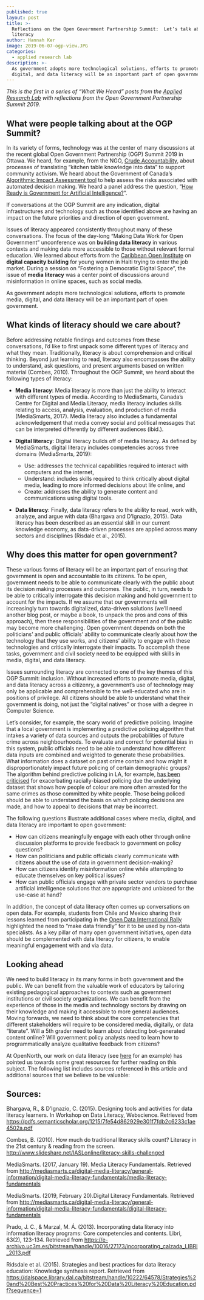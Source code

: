 ```yaml
---
published: true
layout: post
title: >-
  Reflections on the Open Government Partnership Summit:  Let’s talk about
  literacy
author: Hannah Ker
image: 2019-06-07-ogp-view.JPG
categories:
  - applied research lab
description: >-
  As government adopts more technological solutions, efforts to promote media,
  digital, and data literacy will be an important part of open government.
---
```

_This is the first in a series of “What We Heard” posts from the [Applied Research Lab](https://www.opennorth.ca/applied-research-lab/) with reflections from the Open Government Partnership Summit 2019._

## What were people talking about at the OGP Summit?

In its variety of forms, technology was at the center of many discussions at the recent global Open Government Partnership (OGP) Summit 2019 in Ottawa. We heard, for example, from the NGO, [Crude Accountability](http://crudeaccountability.org/), about processes of translating “kitchen table knowledge into data” to support community activism. We heard about the Government of Canada’s [Algorithmic Impact Assessment tool](https://open.canada.ca/data/en/dataset/748a97fb-6714-41ef-9fb8-637a0b8e0da1) to help assess the risks associated with automated decision making. We heard a panel address the question, “[How Ready is Government for Artificial Intelligence?](https://ogpsummit.org/en/summit-program/agenda/session/?Session=1358)”.

If conversations at the OGP Summit are any indication, digital infrastructures and technology such as those identified above are having an impact on the future priorities and direction of open government.  

Issues of literacy appeared consistently throughout many of these conversations. The focus of the day-long “Making Data Work for Open Government” unconference was on **building data literacy** in various contexts and making data more accessible to those without relevant formal education. We learned about efforts from the [Caribbean Open Institute](http://caribbeanopeninstitute.org/) on **digital capacity building** for young women in Haiti trying to enter the job market. During a session on “Fostering a Democratic Digital Space”, the issue of **media literacy** was a center point of discussions around misinformation in online spaces, such as social media.

As government adopts more technological solutions, efforts to promote media, digital, and data literacy will be an important part of open government. 

## What kinds of literacy should we care about?

Before addressing notable findings and outcomes from these conversations, I’d like to first unpack some different types of literacy and what they mean. Traditionally, literacy is about comprehension and critical thinking. Beyond just learning to read, literacy also encompasses the ability to understand, ask questions, and present arguments based on written material (Combes, 2010). Throughout the OGP Summit, we heard about the following types of literacy: 

+ **Media literacy**: Media literacy is more than just the ability to interact with different types of media. According to MediaSmarts, Canada’s Centre for Digital and Media Literacy, media literacy includes skills relating to access, analysis, evaluation, and production of media (MediaSmarts, 2017). Media literacy also includes a fundamental acknowledgement that media convey social and political messages that can be interpreted differently by different audiences (ibid.).


+ **Digital literacy**: Digital literacy builds off of media literacy. As defined by MediaSmarts, digital literacy includes competencies across three domains (MediaSmarts, 2019): 
	+ Use: addresses the technical capabilities required to interact with computers and the internet, 
	+ Understand: includes skills required to think critically about digital media, leading to more informed decisions about life online, and 
	+ Create: addresses the ability to generate content and communications using digital tools.


+ **Data literacy**: Finally, data literacy refers to the ability to read, work with, analyze, and argue with data (Bhargava and D’Ignazio, 2015). Data literacy has been described as an essential skill in our current knowledge economy, as data-driven processes are applied across many sectors and disciplines (Risdale et al., 2015). 

## Why does this matter for open government?

These various forms of literacy will be an important part of ensuring that government is open and accountable to its citizens. To be open, government needs to be able to communicate clearly with the public about its decision making processes and outcomes. The public, in turn, needs to be able to critically interrogate this decision making and hold government to account for the impacts. If we assume that our governments will increasingly turn towards digitalized, data-driven solutions (we’ll need another blog post, or maybe a book, to unpack the pros and cons of this approach), then these responsibilities of the government and of the public may become more challenging. Open government depends on both the politicians’ and public officials’ ability to communicate clearly about how the technology that they use works, and citizens’ ability to engage with these technologies and critically interrogate their impacts. To accomplish these tasks, government and civil society need to be equipped with skills in media, digital, and data literacy. 

Issues surrounding literacy are connected to one of the key themes of this OGP Summit: inclusion. Without increased efforts to promote media, digital, and data literacy across a citizenry, a government’s use of technology may only be applicable and comprehensible to the well-educated who are in positions of privilege. All citizens should be able to understand what their government is doing, not just the “digital natives” or those with a degree in Computer Science. 

Let’s consider, for example, the scary world of predictive policing. Imagine that a local government is implementing a predictive policing algorithm that intakes a variety of data sources and outputs the probabilities of future crime across neighbourhoods. To evaluate and correct for potential bias in this system, public officials need to be able to understand how different data inputs are combined and weighted to generate these probabilities. What information does a dataset on past crime contain and how might it disproportionately impact future policing of certain demographic groups? The algorithm behind predictive policing in LA, for example, [has been criticised](https://www.latimes.com/opinion/editorials/la-ed-lapd-predictive-policing-20190316-story.html) for exacerbating racially-biased policing due the underlying dataset that shows how people of colour are more often arrested for the same crimes as those committed by white people. Those being policed should be able to understand the basis on which policing decisions are made, and how to appeal to decisions that may be incorrect.  

The following questions illustrate additional cases where media, digital, and data literacy are important to open government: 

+ How can citizens meaningfully engage with each other through online discussion platforms to provide feedback to government on policy questions? 
+ How can politicians and public officials clearly communicate with citizens about the use of data in government decision-making? 
+ How can citizens identify misinformation online while attempting to educate themselves on key political issues? 
+ How can public officials engage with private sector vendors to purchase artificial intelligence solutions that are appropriate and unbiased for the use-case at hand? 

In addition, the concept of data literacy often comes up conversations on open data. For example, students from Chile and Mexico sharing their lessons learned from participating in the [Open Data International Rally](http://www.fiscaltransparency.net/use/dataonthestreets-international-rally/) highlighted the need to “make data friendly” for it to be used by non-data specialists. As a key pillar of many open government initiatives, open data should be complemented with data literacy for citizens, to enable meaningful engagement with and via data.

## Looking ahead

We need to build literacy in its many forms in both government and the public. We can benefit from the valuable work of educators by tailoring existing pedagogical approaches to contexts such as government institutions or civil society organizations. We can benefit from the experience of those in the media and technology sectors by drawing on their knowledge and making it accessible to more general audiences. Moving forwards, we need to think about the core competencies that different stakeholders will require to be considered media, digitally, or data “literate”. Will a 5th grader need to learn about detecting bot-generated content online? Will government policy analysts need to learn how to programmatically analyze qualitative feedback from citizens? 

At OpenNorth, our work on data literacy (see [here](https://www.opennorth.ca/2019/06/03/what-we-re-up-to-data-literacy-and-public-consultations) for an example) has pointed us towards some great resources for further reading on this subject. The following list includes sources referenced in this article and additional sources that we believe to be valuable: 

## Sources: 

Bhargava, R., & D’Ignazio, C. (2015). Designing tools and activities for data literacy learners. In Workshop on Data Literacy, Webscience. Retrieved from https://pdfs.semanticscholar.org/1215/7fe54d862929e301f7fdb2c6233c1ae4502a.pdf

Combes, B. (2010). How much do traditional literacy skills count? Literacy in the 21st century & reading from the screen. http://www.slideshare.net/IASLonline/literacy-skills-challenged

MediaSmarts. (2017, January 19). Media Literacy Fundamentals. Retrieved from http://mediasmarts.ca/digital-media-literacy/general-information/digital-media-literacy-fundamentals/media-literacy-fundamentals

MediaSmarts. (2019, February 20).Digital Literacy Fundamentals. Retrieved from http://mediasmarts.ca/digital-media-literacy/general-information/digital-media-literacy-fundamentals/digital-literacy-fundamentals

Prado, J. C., & Marzal, M. Á. (2013). Incorporating data literacy into information literacy programs: Core competencies and contents. Libri, 63(2), 123-134. Retrieved from https://e-archivo.uc3m.es/bitstream/handle/10016/27173/incorporating_calzada_LIBRI_2013.pdf

Ridsdale et al. (2015). Strategies and best practices for data literacy education: Knowledge synthesis report. Retrieved from https://dalspace.library.dal.ca/bitstream/handle/10222/64578/Strategies%20and%20Best%20Practices%20for%20Data%20Literacy%20Education.pdf?sequence=1
